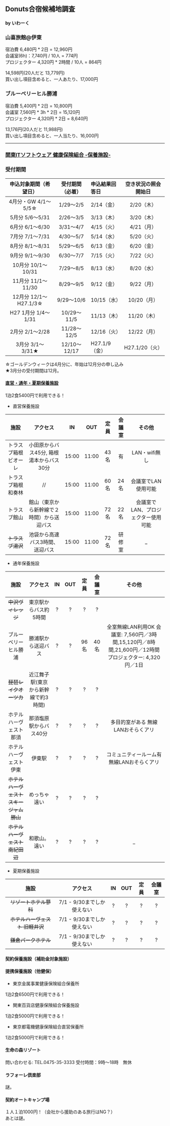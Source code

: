 ## Donuts合宿候補地調査
#### by いわーく

### 山喜旅館@伊東

宿泊費 6,480円 * 2日 = 12,960円  
会議室(6h)：7,740円 / 10人 = 774円  
プロジェクター 4,320円 * 2時間 / 10人 = 864円

14,598円(20人だと 13,779円)  
買い出し項目含めると、一人あたり、17,000円

### ブルーベリーヒル勝浦

宿泊費 5,400円 * 2日 = 10,800円  
会議室 7,560円 * 3h * 2日 = 15,120円  
プロジェクター 4,320円 * 2日 = 8,640円  

13,176円(20人だと 11,988円)  
買い出し項目含めると、一人当たり、16,000円

---

### [関東ITソフトウェア 健康保険組合 -保養施設-](http://www.its-kenpo.or.jp/shisetsu/hoyou/index.html)

### 受付期間

|申込対象期間（希望日）   |受付期間（必着）|申込結果回答日|空き状況の照会開始日|
|:-------------------:|:--------:|:--------|:-------:|
|4月分・GW 4/1～5/5☆   |1/29～2/5 | 2/14（金）|2/20（木）|
|5月分	5/6～5/31      |2/26～3/5 | 3/13（木）|3/20（木）|
|6月分	6/1～6/30      |3/31～4/7 | 4/15（火）|4/21（月）|
|7月分	7/1～7/31      |4/30～5/7 | 5/14（水）|5/20（火）|
|8月分	8/1～8/31      |5/29～6/5 | 6/13（金）|6/20（金）|
|9月分	9/1～9/30      |6/30～7/7 | 7/15（火）|7/22（火）|
|10月分	10/1～10/31    |7/29～8/5 | 8/13（水）|8/20（水）|
|11月分	11/1～11/30    |8/29～9/5 | 9/12（金）|9/22（月）|
|12月分	12/1～H27.1/3☆|9/29～10/6	|10/15（水）|10/20（月）|
|H27 1月分	1/4～1/31  |10/29～11/5|11/13（木）|11/20（木）|
|2月分	2/1～2/28	    |11/28～12/5|12/16（火）|12/22（月）|
|3月分	3/1～3/31★	   |12/10～12/17|H27.1/9（金）|H27.1/20（火）|
☆ゴールデンウィークは4月分に、年始は12月分の申し込み  
★3月分の受付期間は12月。

#### [直営・通年・夏期保養施設](http://www.its-kenpo.or.jp/shisetsu/hoyou/chokuei/index.html)

1泊2食5400円で利用できる！

* 直営保養施設

|施設|アクセス|IN|OUT|定員|会議室|その他|
|:----------------:|:---:|:---:|:---:|:---:|:---:|:---:|
|トラスブ箱根 ビオーレ |小田原からバス45分, 箱根湯本からバス30分|15:00|11:00|43名|有|LAN・wifi無し|
|トラスブ箱根 和奏林  |//|15:00|11:00|60名|24名|会議室でLAN使用可能|
|トラスブ館山        |館山（東京から新幹線で２時間）から送迎バス|15:00|11:00|72名|22名|会議室でLAN、プロジェクター使用可能|
|~~トラスブ湯沢~~    |池袋から高速バス3時間、送迎バス|15:00|11:00|72名|研修室|_|

* 通年保養施設

|施設|アクセス|IN|OUT|定員|会議室|その他|
|:---------------------------:|:---:|:---:|:---:|:---:|:---:|:---:|
|~~中沢ヴィレッジ~~             |東京駅からバス約5時間|?|?|?|?||
|ブルーベリーヒル勝浦            |勝浦駅から送迎バス|?|?|96名|40名|全室無線LAN利用OK 会議室: 7,560円／3時間,15,120円／8時間,21,600円／12時間 プロジェクター:	4,320円／1日|
|~~琵琶レイクオーツカ~~          |近江舞子駅(東京から新幹線で約3時間)|?|?|?|?||
|ホテルハーヴェスト 那須          |那須塩原駅からバス40分|?|?|?|?|多目的室がある 無線LANおそらくアリ|
|ホテルハーヴェスト 伊東          |伊東駅|?|?|?|?|コミュニティールーム有　無線LANおそらくアリ|
|~~ホテルハーヴェスト スキージャム勝山~~ |めっちゃ遠い|?|?|?|?||
|~~ホテルハーヴェスト 南紀田辺~~       |和歌山。遠い|?|?|?|?|_|

* 夏期保養施設

|施設|アクセス|IN|OUT|定員|会議室|
|:-------------------------:|:---:|:---:|:---:|:---:|:---:|
|~~リゾートホテル蓼科~~        |7/1 - 9/30までしか使えない|?|?|?|?|
|~~ホテルハーヴェスト 旧軽井沢~~ |7/1 - 9/30までしか使えない|?|?|?|?|
|~~鎌倉パークホテル~~          |7/1 - 9/30までしか使えない|?|?|?|?|

#### 契約保養施設（補助金対象施設）

#### 提携保養施設（他健保）

* 東京金属事業健康保険組合保養所

1泊2食6500円で利用できる！

* 関東百貨店健康保険組合保養施設

1泊2食5000円で利用できる！

* 東京都電機健康保険組合直営保養所

1泊2食5000円で利用できる！

#### 生命の森リゾート

問い合わせる: TEL.0475-35-3333	受付時間：9時～18時　無休

#### ラフォーレ倶楽部

謎。

#### 契約オートキャンプ場

１人１泊1000円！（会社から援助のある旅行はNG？）  
あとは謎。
